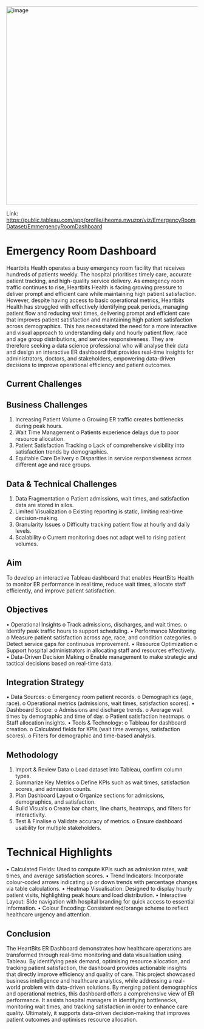 <img width="940" height="522" alt="image" src="https://github.com/user-attachments/assets/25e7434a-44c0-47f8-a7ce-2dde05652b12" />

Link: https://public.tableau.com/app/profile/iheoma.nwuzor/viz/EmergencyRoomDataset/EmmergencyRoomDashboard

# Emergency Room Dashboard

Heartbits Health operates a busy emergency room facility that receives hundreds of patients weekly. The hospital prioritises timely care, accurate patient tracking, and high-quality service delivery. As emergency room traffic continues to rise, Heartbits Health is facing growing pressure to deliver prompt and efficient care while maintaining high patient satisfaction. However, despite having access to basic operational metrics, Heartbits Health has struggled with effectively identifying peak periods, managing patient flow and reducing wait times, delivering prompt and efficient care that improves patient satisfaction and maintaining high patient satisfaction across demographics. This has necessitated the need for a more interactive and visual approach to understanding daily and hourly patient flow, race and age group distributions, and service responsiveness. They are therefore seeking a data science professional who will analyse their data and design an interactive ER dashboard that provides real-time insights for administrators, doctors, and stakeholders, empowering data-driven decisions to improve operational efficiency and patient outcomes. 

## Current Challenges

## Business Challenges
1.	Increasing Patient Volume
o	Growing ER traffic creates bottlenecks during peak hours.
2.	Wait Time Management
o	Patients experience delays due to poor resource allocation.
3.	Patient Satisfaction Tracking
o	Lack of comprehensive visibility into satisfaction trends by demographics.
4.	Equitable Care Delivery
o	Disparities in service responsiveness across different age and race groups.

## Data & Technical Challenges
1.	Data Fragmentation
o	Patient admissions, wait times, and satisfaction data are stored in silos.
2.	Limited Visualization
o	Existing reporting is static, limiting real-time decision-making.
3.	Granularity Issues
o	Difficulty tracking patient flow at hourly and daily levels.
4.	Scalability
o	Current monitoring does not adapt well to rising patient volumes.

## Aim
To develop an interactive Tableau dashboard that enables HeartBits Health to monitor ER performance in real time, reduce wait times, allocate staff efficiently, and improve patient satisfaction.

## Objectives
•	Operational Insights
o	Track admissions, discharges, and wait times.
o	Identify peak traffic hours to support scheduling.
•	Performance Monitoring
o	Measure patient satisfaction across age, race, and condition categories.
o	Detect service gaps for continuous improvement.
•	Resource Optimization
o	Support hospital administrators in allocating staff and resources effectively.
•	Data-Driven Decision Making
o	Enable management to make strategic and tactical decisions based on real-time data.

## Integration Strategy 
•	Data Sources:
o	Emergency room patient records.
o	Demographics (age, race).
o	Operational metrics (admissions, wait times, satisfaction scores).
•	Dashboard Scope:
o	Admissions and discharge trends.
o	Average wait times by demographic and time of day.
o	Patient satisfaction heatmaps.
o	Staff allocation insights.
•	Tools & Technology:
o	Tableau for dashboard creation.
o	Calculated fields for KPIs (wait time averages, satisfaction scores).
o	Filters for demographic and time-based analysis.

## Methodology
1.	Import & Review Data
o	Load dataset into Tableau, confirm column types.
2.	Summarize Key Metrics
o	Define KPIs such as wait times, satisfaction scores, and admission counts.
3.	Plan Dashboard Layout
o	Organize sections for admissions, demographics, and satisfaction.
4.	Build Visuals
o	Create bar charts, line charts, heatmaps, and filters for interactivity.
5.	Test & Finalise
o	Validate accuracy of metrics.
o	Ensure dashboard usability for multiple stakeholders.

# Technical Highlights

• Calculated Fields: Used to compute KPIs such as admission rates, wait times, and average satisfaction scores.
• Trend Indicators: Incorporate colour-coded arrows indicating up or down trends with percentage changes via table calculations.
• Heatmap Visualisation: Designed to display hourly patient visits, highlighting peak hours and load distribution.
• Interactive Layout: Side navigation with hospital branding for quick access to essential information.
• Colour Encoding: Consistent red/orange scheme to reflect healthcare urgency and attention.

## Conclusion
The HeartBits ER Dashboard demonstrates how healthcare operations are  transformed through real-time monitoring and data visualisation using Tableau. By identifying peak demand, optimising resource allocation, and tracking patient satisfaction, the dashboard provides actionable insights that directly improve efficiency and quality of care. This project showcased business intelligence and healthcare analytics, while addressing a real-world problem with data-driven solutions.
By merging patient demographics and operational metrics, this dashboard offers a comprehensive view of ER performance. It assists hospital managers in identifying bottlenecks, monitoring wait times, and tracking satisfaction in order to enhance care quality. Ultimately, it supports data-driven decision-making that improves patient outcomes and optimises resource allocation.


